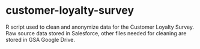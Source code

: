 # customer-loyalty-survey
R script used to clean and anonymize data for the Customer Loyalty Survey. Raw source data stored in Salesforce, other files needed for cleaning are stored in GSA Google Drive.
